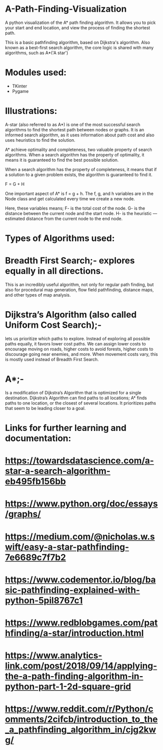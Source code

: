 # A-Path-Finding-Visualization
A python visualization of the A* path finding algorithm. It allows you to pick your start and end location,
 and view the process of finding the shortest path.

This is a basic pathfinding algorithm, based on Dijkstra's algorithm. Also known as a best-first search algorithm, 
 the core logic is shared with many algorithms, such as A*('A star')
 
# Modules used:
- TKinter
- Pygame
 
 
# Illustrations:
A-star (also referred to as A*) is one of the most successful search algorithms to find the shortest path between nodes or graphs.
 It is an informed search algorithm, as it uses information about path cost and also uses heuristics to find the solution.

A* achieve optimality and completeness, two valuable property of search algorithms.
 When a search algorithm has the property of optimality, it means it is guaranteed to find the best possible solution. 
 
When a search algorithm has the property of completeness, it means that if a solution to a given problem exists, 
 the algorithm is guaranteed to find it.

F = G + H

One important aspect of A* is f = g + h. The f, g, and h variables are in the Node class and get calculated every time we create a new node.
 
 Here, these variables means;
F- is the total cost of the node.
 G- is the distance between the current node and the start node.
 H- is the heuristic — estimated distance from the current node to the end node.
 
# Types of Algorithms used:
# Breadth First Search;- explores equally in all directions.
 This is an incredibly useful algorithm, not only for regular path finding,
 but also for procedural map generation, flow field pathfinding, distance maps, and other types of map analysis.
 
# Dijkstra’s Algorithm (also called Uniform Cost Search);-
 lets us prioritize which paths to explore. Instead of exploring all possible paths equally, 
 it favors lower cost paths. We can assign lower costs to encourage moving on roads, higher costs to avoid forests, 
 higher costs to discourage going near enemies, and more. When movement costs vary, this is mostly used instead of Breadth First Search.
 
# A*;- 
  Is a modification of Dijkstra’s Algorithm that is optimized for a single destination. 
  Dijkstra’s Algorithm can find paths to all locations; A* finds paths to one location, or the closest of several locations. 
  It prioritizes paths that seem to be leading closer to a goal.
 
 

# Links for further learning and documentation:
#      https://towardsdatascience.com/a-star-a-search-algorithm-eb495fb156bb
#      https://www.python.org/doc/essays/graphs/
#      https://medium.com/@nicholas.w.swift/easy-a-star-pathfinding-7e6689c7f7b2
#      https://www.codementor.io/blog/basic-pathfinding-explained-with-python-5pil8767c1
#      https://www.redblobgames.com/pathfinding/a-star/introduction.html
#      https://www.analytics-link.com/post/2018/09/14/applying-the-a-path-finding-algorithm-in-python-part-1-2d-square-grid
#      https://www.reddit.com/r/Python/comments/2cifcb/introduction_to_the_a_pathfinding_algorithm_in/cjg2kwg/
